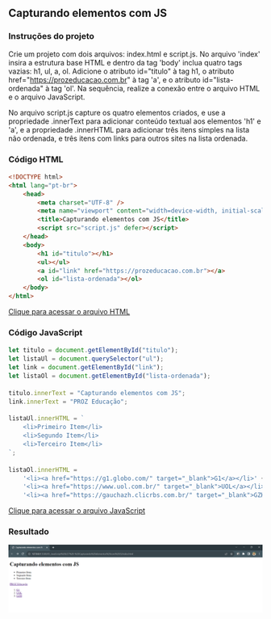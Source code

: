 ## Capturando elementos com JS

### Instruções do projeto

Crie um projeto com dois arquivos: index.html e script.js. No arquivo 'index' insira a estrutura base HTML e dentro da tag 'body' inclua quatro tags vazias: h1, ul, a, ol. Adicione o atributo id="titulo" à tag h1, o atributo href="https://prozeducacao.com.br" à tag 'a', e o atributo id="lista-ordenada" à tag 'ol'. Na sequência, realize a conexão entre o arquivo HTML e o arquivo JavaScript.

No arquivo script.js capture os quatro elementos criados, e use a propriedade .innerText para adicionar conteúdo textual aos elementos 'h1' e 'a', e a propriedade .innerHTML para adicionar três itens simples na lista não ordenada, e três itens com links para outros sites na lista ordenada.

<!-- Código HTML-->

### Código HTML

```html
<!DOCTYPE html>
<html lang="pt-br">
	<head>
		<meta charset="UTF-8" />
		<meta name="viewport" content="width=device-width, initial-scale=1.0" />
		<title>Capturando elementos com JS</title>
		<script src="script.js" defer></script>
	</head>
	<body>
		<h1 id="titulo"></h1>
		<ul></ul>
		<a id="link" href="https://prozeducacao.com.br"></a>
		<ol id="lista-ordenada"></ol>
	</body>
</html>
```

[Clique para acessar o arquivo HTML](index.html)

<!-- Código JavaScript -->

### Código JavaScript

```javascript
let titulo = document.getElementById("titulo");
let listaUl = document.querySelector("ul");
let link = document.getElementById("link");
let listaOl = document.getElementById("lista-ordenada");

titulo.innerText = "Capturando elementos com JS";
link.innerText = "PROZ Educação";

listaUl.innerHTML = `
    <li>Primeiro Item</li>
    <li>Segundo Item</li>
    <li>Terceiro Item</li>
`;

listaOl.innerHTML =
	'<li><a href="https://g1.globo.com/" target="_blank">G1</a></li>' +
	'<li><a href="https://www.uol.com.br/" target="_blank">UOL</a></li>' +
	'<li><a href="https://gauchazh.clicrbs.com.br/" target="_blank">GZH</a></li>';
```

[Clique para acessar o arquivo JavaScript](script.js)

### Resultado

<!-- Imagem -->

![Resultado](resultado_exercicio.png)
